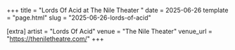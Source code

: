 +++
title = "Lords Of Acid at The Nile Theater "
date = 2025-06-26
template = "page.html"
slug = "2025-06-26-lords-of-acid"

[extra]
artist = "Lords Of Acid"
venue = "The Nile Theater"
venue_url = "https://theniletheatre.com/"
+++

